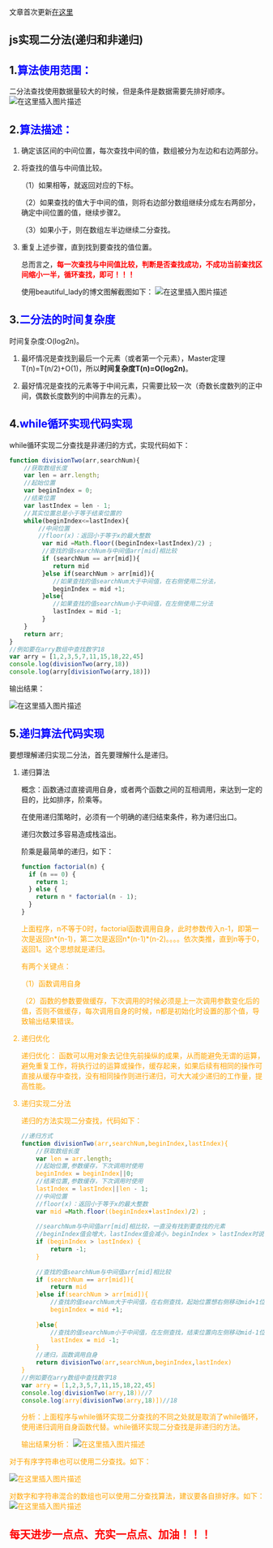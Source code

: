 文章首次更新[在这里](https://blog.csdn.net/w1418899532/article/details/90180185)



## js实现二分法(递归和非递归)

## 1.<font color="blue">算法使用范围：</font>

二分法查找使用数据量较大的时候，但是条件是数据需要先排好顺序。
![在这里插入图片描述](https://img-blog.csdnimg.cn/20190514170247247.png)

## 2.<font color="blue">算法描述：</font>

1. 确定该区间的中间位置，每次查找中间的值，数组被分为左边和右边两部分。

2. 将查找的值与中间值比较。

    （1）如果相等，就返回对应的下标。
    
    （2）如果查找的值大于中间的值，则将右边部分数组继续分成左右两部分，确定中间位置的值，继续步骤2。
    
    （3）如果小于，则在数组左半边继续二分查找。

3. 重复上述步骤，直到找到要查找的值位置。

    总而言之，**<font color="red">每一次查找与中间值比较，判断是否查找成功，不成功当前查找区间缩小一半，循环查找，即可！！！</font>**
    
    使用beautiful_lady的博文图解截图如下：
    ![在这里插入图片描述](https://img-blog.csdnimg.cn/2019051320282256.png?x-oss-process=image/watermark,type_ZmFuZ3poZW5naGVpdGk,shadow_10,text_aHR0cHM6Ly9ibG9nLmNzZG4ubmV0L3cxNDE4ODk5NTMy,size_16,color_FFFFFF,t_70)
    
## 3.<font color="blue">二分法的时间复杂度</font>

时间复杂度:O(log2n)。

1. 最坏情况是查找到最后一个元素（或者第一个元素），Master定理T(n)=T(n/2)+O(1)，所以**时间复杂度T(n)=O(log2n)**。

2. 最好情况是查找的元素等于中间元素，只需要比较一次（奇数长度数列的正中间，偶数长度数列的中间靠左的元素）。

## 4.<font color="blue">while循环实现代码实现</font>

while循环实现二分查找是非递归的方式，实现代码如下：

```javascript
function divisionTwo(arr,searchNum){
    //获取数组长度
    var len = arr.length;
    //起始位置
    var beginIndex = 0;
    //结束位置
    var lastIndex = len - 1;
    //其实位置总是小于等于结束位置的
    while(beginIndex<=lastIndex){
        //中间位置
        //floor(x)：返回小于等于x的最大整数
         var mid =Math.floor((beginIndex+lastIndex)/2) ;
         //查找的值searchNum与中间值arr[mid]相比较
         if (searchNum == arr[mid]){
            return mid
         }else if(searchNum > arr[mid]){
            //如果查找的值searchNum大于中间值，在右侧使用二分法，
            beginIndex = mid +1;
         }else{
            //如果查找的值searchNum小于中间值，在左侧使用二分法
            lastIndex = mid -1;
         }
    }
    return arr;
}
//例如要在arry数组中查找数字18
var arry = [1,2,3,5,7,11,15,18,22,45]
console.log(divisionTwo(arry,18))
console.log(arry[divisionTwo(arry,18)])
```

输出结果：

![在这里插入图片描述](https://img-blog.csdnimg.cn/20190513205658706.png?x-oss-process=image/watermark,type_ZmFuZ3poZW5naGVpdGk,shadow_10,text_aHR0cHM6Ly9ibG9nLmNzZG4ubmV0L3cxNDE4ODk5NTMy,size_16,color_FFFFFF,t_70)

## 5.<font color="blue">递归算法代码实现</font>

要想理解递归实现二分法，首先要理解什么是递归。

1. 递归算法

    概念：函数通过直接调用自身，或者两个函数之间的互相调用，来达到一定的目的，比如排序，阶乘等。

    在使用递归策略时，必须有一个明确的递归结束条件，称为递归出口。 
    
    递归次数过多容易造成栈溢出。
    
    阶乘是最简单的递归，如下：
    

    ```javascript
    function factorial(n) {
      if (n == 0) {
        return 1;
      } else {
        return n * factorial(n - 1);
      }
    }
    ```
    
    <font color="orange">上面程序，n不等于0时，factorial函数调用自身，此时参数传入n-1，即第一次是返回n*(n-1)，第二次是返回n*(n-1)*(n-2)。。。。依次类推，直到n等于0，返回1。这个思想就是递归。
    
    有两个关键点：
    
    （1）函数调用自身
    
    （2）函数的参数要做缓存，下次调用的时候必须是上一次调用参数变化后的值，否则不做缓存，每次调用自身的时候，n都是初始化时设置的那个值，导致输出结果错误。
    
2. 递归优化
    
    递归优化： 函数可以用对象去记住先前操纵的成果，从而能避免无谓的运算，避免重复工作，将执行过的运算或操作，缓存起来，如果后续有相同的操作可直接从缓存中查找，没有相同操作则进行递归，可大大减少递归的工作量，提高性能。
    
3. 递归实现二分法

    递归的方法实现二分查找，代码如下：

    ```javascript
    //递归方式
    function divisionTwo(arr,searchNum,beginIndex,lastIndex){
        //获取数组长度
        var len = arr.length;
        //起始位置,参数缓存，下次调用时使用
        beginIndex = beginIndex||0;
        //结束位置,参数缓存，下次调用时使用
        lastIndex = lastIndex||len - 1;
        //中间位置
        //floor(x)：返回小于等于x的最大整数
        var mid =Math.floor((beginIndex+lastIndex)/2) ;
        
        //searchNum与中间值arr[mid]相比较，一直没有找到要查找的元素
        //beginIndex值会增大，lastIndex值会减小，beginIndex > lastIndex时说明查找的元素不在数组中，返回-1
        if (beginIndex > lastIndex) {
            return -1;
        }
            
        //查找的值searchNum与中间值arr[mid]相比较
        if (searchNum == arr[mid]){
            return mid
        }else if(searchNum > arr[mid]){
            //查找的值searchNum大于中间值，在右侧查找，起始位置想右侧移动mid+1位
            beginIndex = mid +1;
            
        }else{
            //查找的值searchNum小于中间值，在左侧查找，结束位置向左侧移动mid-1位
            lastIndex = mid -1;
        }
        //递归，函数调用自身
        return divisionTwo(arr,searchNum,beginIndex,lastIndex)
    }
    //例如要在arry数组中查找数字18
    var arry = [1,2,3,5,7,11,15,18,22,45]
    console.log(divisionTwo(arry,18))//7
    console.log(arry[divisionTwo(arry,18)])//18
    ```
    
    <font color="orange">分析：上面程序与while循环实现二分查找的不同之处就是取消了while循环，使用递归调用自身函数代替。while循环实现二分查找是非递归的方法。</font>
    
    输出结果分析：
                ![在这里插入图片描述](https://img-blog.csdnimg.cn/20190514091806165.png?x-oss-process=image/watermark,type_ZmFuZ3poZW5naGVpdGk,shadow_10,text_aHR0cHM6Ly9ibG9nLmNzZG4ubmV0L3cxNDE4ODk5NTMy,size_16,color_FFFFFF,t_70)
        
对于有序字符串也可以使用二分查找。如下：

![在这里插入图片描述](https://img-blog.csdnimg.cn/20190514165633675.png)

对数字和字符串混合的数组也可以使用二分查找算法，建议要各自排好序。如下：
![在这里插入图片描述](https://img-blog.csdnimg.cn/20190514165933388.png?x-oss-process=image/watermark,type_ZmFuZ3poZW5naGVpdGk,shadow_10,text_aHR0cHM6Ly9ibG9nLmNzZG4ubmV0L3cxNDE4ODk5NTMy,size_16,color_FFFFFF,t_70)

## <font color="red">每天进步一点点、充实一点点、加油！！！</font>